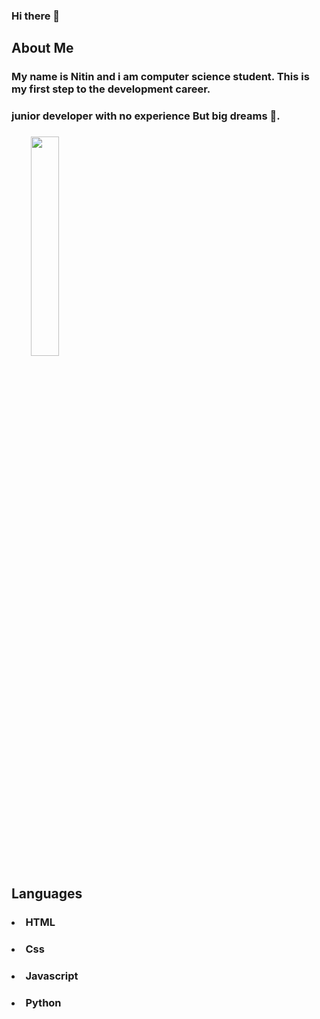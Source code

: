 ### Hi there 👋
###  <h2> About Me </h2>

###  My name is Nitin and i am computer science student. This is my first step to the development career.
###  junior developer with no experience But big dreams 🧐.
     
### &nbsp; &nbsp; &nbsp; &nbsp; <img src ="https://encrypted-tbn0.gstatic.com/images?q=tbn:ANd9GcR4wRijFryCqGL0uMjRCzlTIqdGtIT09kYeMw&usqp=CAU" height="30%" width="30%">

### <h2>Languages</h2>
### <li>HTML</li>
### <li>Css</li>
### <li>Javascript</li>
### <li>Python</li>


    

<!--
**Nitin-patil2209/Nitin-patil2209** is a ✨ _special_ ✨ repository because its `README.md` (this file) appears on your GitHub profile.

Here are some ideas to get you started:

- 🔭 I’m currently working on ...
- 🌱 I’m currently learning ...
- 👯 I’m looking to collaborate on ...
- 🤔 I’m looking for help with ...
- 💬 Ask me about ...
- 📫 How to reach me: ...
- 😄 Pronouns: ...
- ⚡ Fun fact: ...
-->
